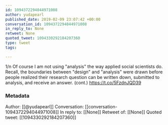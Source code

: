 ```yaml
---
id: 1094372294044971008
author: yudapearl
published_date: 2019-02-09 23:07:42 +00:00
conversation_id: 1094372294044971008
in_reply_to: None
retweet: None
quoted_tweet: 1094330292184207360
type: tweet
tags:

---
```


1/n
Of course I am not using "analysis" the way applied social scientists do. Recall, the boundaries between "design" and "analysis" were drawn before people realized their research question can be written down, submitted to analysis, and receive an answer. (cont.) https://t.co/5FzdnJQD39

### Metadata

Author: [[@yudapearl]]
Conversation: [[conversation-1094372294044971008]]
In reply to: [[None]]
Retweet of: [[None]]
Quoted tweet: [[1094330292184207360]]
